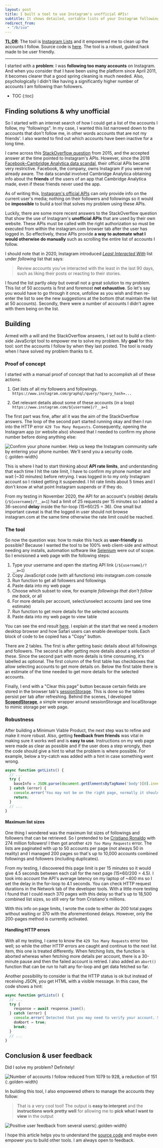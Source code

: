 ```yaml
---
layout: post
title: I built a tool to use Instagram's unofficial APIs!
subtitle: It shows detailed, sortable lists of your Instagram followings and followers
redirect_from:
 - "/b/iua"
---
```


**<abbr title="Too long; didn't read">TL;DR</abbr>**:
The tool is [Instagram Lists](/projects/instagram-lists/) and it empowered me to clean up the accounts I follow.
Source code is [here](https://github.com/eugenius1/eugenius1.github.io/tree/master/projects/instagram-lists).
The tool is a robust, guided hack made to be user friendly.

---

I started with a **problem**: I was **following too many accounts** on Instagram.
And when you consider that I have been using the platform since April 2011,
it becomes clearer that a good spring cleaning is much needed.
Also, psychologically I didn't like having a significantly higher number of accounts I am following than followers.

- TOC
{:toc}

## Finding solutions & why unofficial

So I started with an internet search of how I could get a list of the accounts I follow, my "followings".
In my case, I wanted this list narrowed down to the accounts that don't follow me,
in other words accounts that are not my friends'.
I also wanted to find out which accounts have been inactive for a long time.

I came across this [StackOverflow question](https://stackoverflow.com/q/32407851) from 2015,
and the accepted answer at the time pointed to Instagram's APIs.
However, since the 2018 [Facebook–Cambridge Analytica data scandal](https://en.wikipedia.org/wiki/Facebook%E2%80%93Cambridge_Analytica_data_scandal),
their official APIs became very restrictive.
Facebook, the company, owns Instagram if you were not already aware.
The data scandal involved Cambridge Analytica obtaining info about the **friends** of the users of an app that Cambridge Analytica made,
even if these friends never used the app.

As of writing this, [Instagram's official APIs](https://developers.facebook.com/docs/instagram-basic-display-api/reference)
can only provide info on the current user's media;
nothing on their followers and followings so it would be **impossible** to build a tool that solves my problem using these APIs.

Luckily, there are some more recent answers to the StackOverflow question that show the use of Instagram's **unofficial APIs** that are used by their own website.
These APIs must be called with the right authorization so must be executed from within the instagram.com browser tab after the user has logged in.
So effectively, these APIs provide **a way to automate what I would otherwise do manually** such as scrolling the entire list of accounts I follow.

I should note that in 2020, Instagram introduced [_Least Interacted With_](https://www.theverge.com/2020/2/6/21126641/instagram-new-feature-following-accounts-most-shown-in-feed-least-interacted)
list under _following_ list that says:

> Review accounts you've interacted with the least in the last 90 days, such as liking their posts or reacting to their stories.

I found the list partly _okay_ but overall not a great solution to my problem.
This list of 50 accounts is first and foremost **not exhaustive**.
So let's say you would have to go through it once, unfollow as you wish and then re-enter the list to see the new suggestions at the bottom (that maintain the list at 50 accounts).
Secondly, there were a number of accounts I didn't agree with them being on the list.

## Building

Armed with a will and the StackOverflow answers, I set out to build a client-side JavaScript tool to empower me to solve my problem.
My **goal** for this tool: sort the accounts I follow by when they last posted.
The tool is ready when I have solved my problem thanks to it.

### Proof of concept

I started with a manual proof of concept that had to accomplish all of these actions:

1. Get lists of all my followers and followings.
`https://www.instagram.com/graphql/query/?query_hash=...`

2. Get relevant details about some of these accounts (in a loop)
`https://www.instagram.com/${username}/?__a=1`

The first part was fine, after all it was the aim of the StackOverflow answers.
The loop of the second part started running okay and then I run into the HTTP error `429 Too Many Requests`.
Consequently, opening the Instagram app (or website also) showed that I needed to confirm my phone number before doing anything else:

![Confirm your phone number. Help us keep the Instagram community safe by entering your phone number. We'll send you a security code.](/img/projects/instagram-lists/instagram-verify.jpg){:.golden-width}

This is where I had to start thinking about **API rate limits**,
and understanding that each time I hit the rate limit,
I have to confirm my phone number and wait (~30 minutes) before retrying.
I was logged in to my only Instagram account so I risked getting it suspended.
I hit rate limits about 5 times and I don't know at what point Instagram suspends or if they do.

From my testing in November 2020,
the API for an account's (visible) details (`/${username}/?__a=1`) had a limit of 25 requests per 15 minutes so I added a 36-second **delay** inside the for-loop (15&times;60/25 = 36).
One small but important caveat is that the logged in user should not browse instagram.com at the same time otherwise the rate limit could be reached.

### The tool

So now the question was: how to make this hack as **user-friendly** as possible?
Because I wanted the tool to be 100% web client-side and without needing any installs,
automation software like [Selenium](https://www.selenium.dev/) were out of scope.
So I envisioned a web page with the following steps:

1. Type your username and open the starting API link (`/${username}/?__a=1`)
2. Copy JavaScript code (with all functions) into instagram.com console
3. Run function to get all followers and followings
4. Paste data into my web page
5. Choose which subset to view, for example _followings that don't follow me back_, or all
6. For more details per account, select/unselect accounts (and see time estimate)
7. Run function to get more details for the selected accounts
8. Paste data into my web page to view table

You can see the end result [here](https://eusebius.tech/projects/instagram-lists/).
I explain at the start that we need a modern desktop browser and how Safari users can enable developer tools.
Each block of code to be copied has a "Copy" button.

There are 2 tables.
The first is after getting basic details about all followings and followers.
The second is after getting more details about a selection of these.
Since the second part with more details is time consuming, it's labelled as optional.
The first column of the first table has checkboxes that allow selecting accounts to get more details on.
Below the first table there is an estimate of the time needed to get more details for the selected accounts.

Finally, I end with a "Clear this page" button because certain fields are stored in the browser tab's [sessionStorage](https://developer.mozilla.org/en-US/docs/Web/API/Window/sessionStorage).
This is done so the tables persist per tab after refreshing.
Behind the scenes, I developed [**ScopedStorage**](https://github.com/eugenius1/scoped-storage), a simple wrapper around sessionStorage and localStorage to mimic storage per web page.

### Robustness

After building a Minimum Viable Product, the next step was to refine and make it more robust.
Also, getting **feedback from friends** was vital in making sure it works well and is **easy to use**.
Instructions on my web page were made as clear as possible and if the user does a step wrongly,
then the code should give a hint to what the problem is where possible.
For example, below a try-catch was added with a hint in case something went wrong.

```js
async function getLists() {
  // ...
  try {
    baseInfo = JSON.parse(document.getElementsByTagName('body')[0].innerText);
  } catch (error) {
    console.error('You may not be on the right page, normally it should be like "https://www.instagram.com/username/?__a=1"', error);
    return;
  }
  // ...
}
```

#### Maximum list sizes

One thing I wondered was the maximum list sizes of followings and followers that can be retrieved.
So I pretended to be [Cristiano Ronaldo](https://www.instagram.com/cristiano/) with 274 million followers!
I then got another `429 Too Many Requests` error.
The lists are paginated with up to 50 accounts per page (not always 50 in reality)
and I managed 200 pages so that's up to 10,000 accounts combined followings and followers (including duplicates).

From my testing, I discovered this page limit is per 15 minutes so it would give 4.5 seconds between each call for the next page (15&times;60/200 = 4.5).
I took into account the API's average latency on my laptop of ~400 ms so I set the delay in the for-loop to 4.1 seconds.
You can check HTTP request durations in the Network tab of the developer tools.
With a little more testing I found that I could reach 370 pages with this delay so that's up to 18,500 combined list sizes,
so still very far from Cristiano's millions.

With this info on page limits, I wrote the code to either do 200 total pages without waiting or 370 with the aforementioned delays.
However, only the 200-pages method is currently activated.

#### Handling HTTP errors

With all my testing, I came to know the `429 Too Many Requests` error too well;
so while the other HTTP errors are caught and continue to the next list item, this one is treated differently.
When fetching lists, the function is aborted whereas when fetching more details per account, there is a 30-minute pause and then the failed account is retried.
I also added an `abort()` function that can be run to halt any for-loop and get data fetched so far.

Another possibility to consider is that the HTTP status is ok but instead of receiving JSON, you get HTML with a visible message.
In this case, the code shows a hint:

```js
async function getLists() {
  // ...
  try {
    response = await response.json();
  } catch (error) {
    console.error(`Detected that you may need to verify your account. Stopping. Failed at page number ${pageCount.toLocaleString()} (during ${config.name} list).`, error);
    doAbort = true;
    break;
  }
  // ...
}
```

## Conclusion & user feedback

Did I solve my problem? Definitely!

![Number of accounts I follow reduced from 1079 to 928, a reduction of 151](/img/projects/instagram-lists/my-result.jpg){:.golden-width}

In building this tool, I also empowered others to manage the accounts they follow:

> That is a very cool tool! The output is **easy to interpret** and the **instructions work pretty well** for allowing me to **pick what I want to view** in the output

![Positive user feedback from several users](/img/projects/instagram-lists/user-feedback.png){:.golden-width}

I hope this article helps you to understand the [source code](https://github.com/eugenius1/eugenius1.github.io/tree/master/projects/instagram-lists)
and maybe even empower you to build other tools.
I am always open to feedback.
